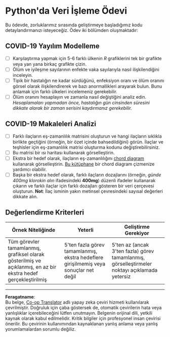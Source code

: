 <!--
CO_OP_TRANSLATOR_METADATA:
{
  "original_hash": "dc8f035ce92e4eaa078ab19caa68267a",
  "translation_date": "2025-08-28T10:50:52+00:00",
  "source_file": "2-Working-With-Data/07-python/assignment.md",
  "language_code": "tr"
}
-->
# Python'da Veri İşleme Ödevi

Bu ödevde, zorluklarımız sırasında geliştirmeye başladığımız kodu detaylandırmanızı isteyeceğiz. Ödev iki bölümden oluşmaktadır:

## COVID-19 Yayılım Modelleme

 - [ ] Karşılaştırma yapmak için 5-6 farklı ülkenin *R* grafiklerini tek bir grafikte veya yan yana birkaç grafikte çizin.
 - [ ] Ölüm ve iyileşme sayılarının enfekte vaka sayılarıyla nasıl ilişkilendiğini inceleyin.
 - [ ] Tipik bir hastalığın ne kadar sürdüğünü, enfeksiyon oranı ve ölüm oranını görsel olarak ilişkilendirerek ve bazı anormallikleri arayarak bulun. Bunu anlamak için farklı ülkeleri incelemeniz gerekebilir.
 - [ ] Ölüm oranını hesaplayın ve zamanla nasıl değiştiğini analiz edin. *Hesaplamaları yapmadan önce, hastalığın gün cinsinden süresini dikkate alarak bir zaman serisini kaydırmanız gerekebilir.*

## COVID-19 Makaleleri Analizi

- [ ] Farklı ilaçların eş-zamanlılık matrisini oluşturun ve hangi ilaçların sıklıkla birlikte geçtiğini (örneğin, bir özet içinde bahsedildiğini) görün. İlaçlar ve teşhisler için eş-zamanlılık matrisi oluşturma kodunu değiştirebilirsiniz.
- [ ] Bu matrisi bir ısı haritası kullanarak görselleştirin.
- [ ] Ekstra bir hedef olarak, ilaçların eş-zamanlılığını [chord diagram](https://en.wikipedia.org/wiki/Chord_diagram) kullanarak görselleştirin. [Bu kütüphane](https://pypi.org/project/chord/) bir chord diagram çizmenize yardımcı olabilir.
- [ ] Başka bir ekstra hedef olarak, farklı ilaçların dozajlarını (örneğin, *günde 400mg klorokin alın* ifadesindeki **400mg**) düzenli ifadeler kullanarak çıkarın ve farklı ilaçlar için farklı dozajları gösteren bir veri çerçevesi oluşturun. **Not**: İlaç isminin yakın metinsel çevresindeki sayısal değerleri dikkate alın.

## Değerlendirme Kriterleri

Örnek Niteliğinde | Yeterli | Geliştirme Gerekiyor
--- | --- | -- |
Tüm görevler tamamlanmış, grafiksel olarak gösterilmiş ve açıklanmış, en az bir ekstra hedef gerçekleştirilmiş | 5'ten fazla görev tamamlanmış, ekstra hedeflere girişilmemiş veya sonuçlar net değil | 5'ten az (ancak 3'ten fazla) görev tamamlanmış, görselleştirmeler noktayı açıklamada yetersiz

---

**Feragatname**:  
Bu belge, [Co-op Translator](https://github.com/Azure/co-op-translator) adlı yapay zeka çeviri hizmeti kullanılarak çevrilmiştir. Doğruluk için çaba göstersek de, otomatik çevirilerin hata veya yanlışlıklar içerebileceğini lütfen unutmayın. Belgenin orijinal dili, yetkili kaynak olarak kabul edilmelidir. Kritik bilgiler için profesyonel insan çevirisi önerilir. Bu çevirinin kullanımından kaynaklanan yanlış anlama veya yanlış yorumlamalardan sorumlu değiliz.